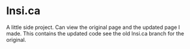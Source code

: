 # lnsi.ca
A little side project. Can view the original page and the updated page I made.
This contains the updated code see the old lnsi.ca branch for the original.
